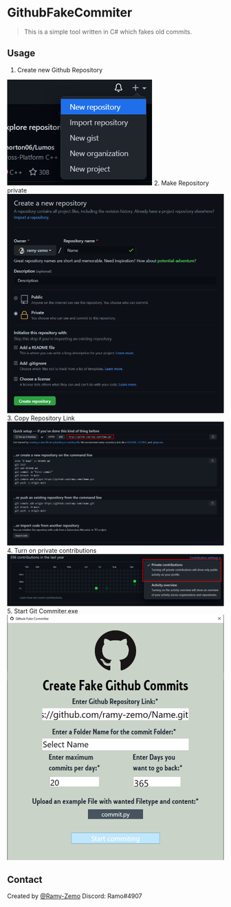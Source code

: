 # GithubFakeCommiter
> This is a simple tool written in C# which fakes old commits.

## Usage
1. Create new Github Repository<br>
<img src="1.png" style="max-width=30%">
2. Make Repository private<br>
<img src="2.png">
3. Copy Repository Link<br>
<img src="3.png">
4. Turn on private contributions<br>
<img src="4.png">
5. Start Git Commiter.exe<br>
<img src="5.png">

## Contact
Created by [@Ramy-Zemo](https://github.com/ramy-zemo)
Discord: Ramo#4907

